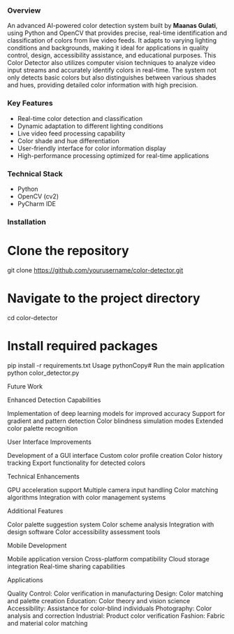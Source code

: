 ### Overview
An advanced AI-powered color detection system built by **Maanas Gulati**, using Python and OpenCV that provides precise, real-time identification and classification of colors from live video feeds. It adapts to varying lighting conditions and backgrounds, making it ideal for applications in quality control, design, accessibility assistance, and educational purposes. This Color Detector also utilizes computer vision techniques to analyze video input streams and accurately identify colors in real-time. The system not only detects basic colors but also distinguishes between various shades and hues, providing detailed color information with high precision.

### Key Features

- Real-time color detection and classification
- Dynamic adaptation to different lighting conditions
- Live video feed processing capability
- Color shade and hue differentiation
- User-friendly interface for color information display
- High-performance processing optimized for real-time applications

### Technical Stack

- Python 
- OpenCV (cv2)
- PyCharm IDE

### Installation
# Clone the repository
git clone https://github.com/yourusername/color-detector.git

# Navigate to the project directory
cd color-detector

# Install required packages
pip install -r requirements.txt
Usage
pythonCopy# Run the main application
python color_detector.py

Future Work

Enhanced Detection Capabilities

Implementation of deep learning models for improved accuracy
Support for gradient and pattern detection
Color blindness simulation modes
Extended color palette recognition


User Interface Improvements

Development of a GUI interface
Custom color profile creation
Color history tracking
Export functionality for detected colors


Technical Enhancements

GPU acceleration support
Multiple camera input handling
Color matching algorithms
Integration with color management systems


Additional Features

Color palette suggestion system
Color scheme analysis
Integration with design software
Color accessibility assessment tools


Mobile Development

Mobile application version
Cross-platform compatibility
Cloud storage integration
Real-time sharing capabilities



Applications

Quality Control: Color verification in manufacturing
Design: Color matching and palette creation
Education: Color theory and vision science
Accessibility: Assistance for color-blind individuals
Photography: Color analysis and correction
Industrial: Product color verification
Fashion: Fabric and material color matching
